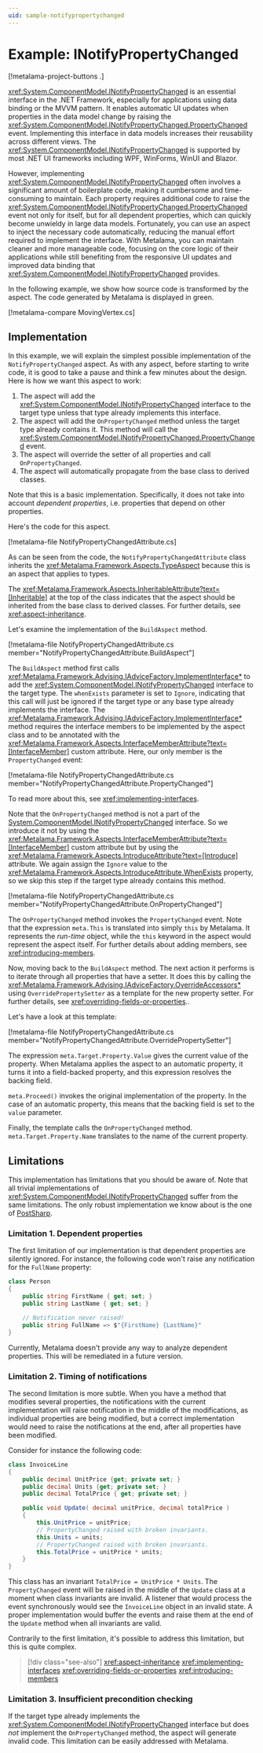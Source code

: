 ```yaml
---
uid: sample-notifypropertychanged
---
```


# Example: INotifyPropertyChanged

[!metalama-project-buttons .]

<xref:System.ComponentModel.INotifyPropertyChanged> is an essential interface in the .NET Framework, especially for applications using data binding or the MVVM pattern. It enables automatic UI updates when properties in the data model change by raising the <xref:System.ComponentModel.INotifyPropertyChanged.PropertyChanged> event. Implementing this interface in data models increases their reusability across different views. The <xref:System.ComponentModel.INotifyPropertyChanged> is supported by most .NET UI frameworks including WPF, WinForms, WinUI and Blazor.

However, implementing <xref:System.ComponentModel.INotifyPropertyChanged> often involves a significant amount of boilerplate code, making it cumbersome and time-consuming to maintain. Each property requires additional code to raise the <xref:System.ComponentModel.INotifyPropertyChanged.PropertyChanged> event not only for itself, but for all dependent properties, which can quickly become unwieldy in large data models. Fortunately, you can use an aspect to inject the necessary code automatically, reducing the manual effort required to implement the interface. With Metalama, you can maintain cleaner and more manageable code, focusing on the core logic of their applications while still benefiting from the responsive UI updates and improved data binding that <xref:System.ComponentModel.INotifyPropertyChanged> provides.

In the following example, we show how source code is transformed by the aspect. The code generated by Metalama is displayed in green.

[!metalama-compare MovingVertex.cs]

## Implementation

In this example, we will explain the simplest possible implementation of the `NotifyPropertyChanged` aspect. As with any aspect, before starting to write code, it is good to take a pause and think a few minutes about the design. Here is how we want this aspect to work:

1. The aspect will add the <xref:System.ComponentModel.INotifyPropertyChanged> interface to the target type unless that type already implements this interface.
2. The aspect will add the `OnPropertyChanged` method unless the target type already contains it. This method will call the <xref:System.ComponentModel.INotifyPropertyChanged.PropertyChanged> event.
3. The aspect will override the setter of all properties and call `OnPropertyChanged`.
4. The aspect will automatically propagate from the base class to derived classes.

Note that this is a basic implementation. Specifically, it does not take into account _dependent properties_, i.e. properties that depend on other properties.

Here's the code for this aspect.

[!metalama-file NotifyPropertyChangedAttribute.cs]

As can be seen from the code, the `NotifyPropertyChangedAttribute` class inherits the <xref:Metalama.Framework.Aspects.TypeAspect> because this is an aspect that applies to types.

The <xref:Metalama.Framework.Aspects.InheritableAttribute?text=[Inheritable]> at the top of the class indicates that the aspect should be inherited from the base class to derived classes. For further details, see <xref:aspect-inheritance>.

Let's examine the implementation of the `BuildAspect` method.

[!metalama-file NotifyPropertyChangedAttribute.cs member="NotifyPropertyChangedAttribute.BuildAspect"]

The `BuildAspect` method first calls <xref:Metalama.Framework.Advising.IAdviceFactory.ImplementInterface*> to add the <xref:System.ComponentModel.INotifyPropertyChanged> interface to the target type. The `whenExists` parameter is set to `Ignore`, indicating that this call will just be ignored if the target type or any base type already implements the interface. The <xref:Metalama.Framework.Advising.IAdviceFactory.ImplementInterface*> method requires the interface members to be implemented by the aspect class and to be annotated with the <xref:Metalama.Framework.Aspects.InterfaceMemberAttribute?text=[InterfaceMember]> custom attribute. Here, our only member is the `PropertyChanged` event:

[!metalama-file NotifyPropertyChangedAttribute.cs member="NotifyPropertyChangedAttribute.PropertyChanged"]

To read more about this, see <xref:implementing-interfaces>.

Note that the `OnPropertyChanged` method is not a part of the [System.ComponentModel.INotifyPropertyChanged](xref:System.ComponentModel.INotifyPropertyChanged) interface. So we introduce it not by using the <xref:Metalama.Framework.Aspects.InterfaceMemberAttribute?text=[InterfaceMember]> custom attribute but by using the <xref:Metalama.Framework.Aspects.IntroduceAttribute?text=[Introduce]> attribute. We again assign the `Ignore` value to the <xref:Metalama.Framework.Aspects.IntroduceAttribute.WhenExists> property, so we skip this step if the target type already contains this method.

[!metalama-file NotifyPropertyChangedAttribute.cs member="NotifyPropertyChangedAttribute.OnPropertyChanged"]

The `OnPropertyChanged` method invokes the `PropertyChanged` event. Note that the expression `meta.This` is translated into simply `this` by Metalama. It represents the _run-time_ object, while the `this` keyword in the aspect would represent the aspect itself. For further details about adding members, see <xref:introducing-members>.

Now, moving back to the `BuildAspect` method. The next action it performs is to iterate through all properties that have a setter. It does this by calling the <xref:Metalama.Framework.Advising.IAdviceFactory.OverrideAccessors*> using `OverridePropertySetter` as a template for the new property setter. For further details, see <xref:overriding-fields-or-properties>..

Let's have a look at this template:

[!metalama-file NotifyPropertyChangedAttribute.cs member="NotifyPropertyChangedAttribute.OverridePropertySetter"]

The expression `meta.Target.Property.Value` gives the current value of the property. When Metalama applies the aspect to an automatic property, it turns it into a field-backed property, and this expression resolves the backing field.

`meta.Proceed()` invokes the original implementation of the property. In the case of an automatic property, this means that the backing field is set to the `value` parameter.

Finally, the template calls the `OnPropertyChanged` method. `meta.Target.Property.Name` translates to the name of the current property.

## Limitations

This implementation has limitations that you should be aware of. Note that all trivial implementations of <xref:System.ComponentModel.INotifyPropertyChanged> suffer from the same limitations. The only robust implementation we know about is the one of [PostSharp](https://doc.postsharp.net/model/notifypropertychanged/inotifypropertychanged).

### Limitation 1. Dependent properties

The first limitation of our implementation is that dependent properties are silently ignored. For instance, the following code won't raise any notification for the `FullName` property:

```csharp
class Person
{
    public string FirstName { get; set; }
    public string LastName { get; set; }

    // Notification never raised!
    public string FullName => $"{FirstName} {LastName}"
}
```

Currently, Metalama doesn't provide any way to analyze dependent properties. This will be remediated in a future version.

### Limitation 2. Timing of notifications

The second limitation is more subtle. When you have a method that modifies several properties, the notifications with the current implementation will raise notification in the middle of the modifications, as individual properties are being modified, but a correct implementation would need to raise the notifications at the end, after all properties have been modified.

Consider for instance the following code:

```csharp
class InvoiceLine
{
    public decimal UnitPrice {get; private set; }
    public decimal Units {get; private set; }
    public decimal TotalPrice { get; private set; }

    public void Update( decimal unitPrice, decimal totalPrice )
    {
        this.UnitPrice = unitPrice;
        // PropertyChanged raised with broken invariants.
        this.Units = units;
        // PropertyChanged raised with broken invariants.
        this.TotalPrice = unitPrice * units;
    }
}
```

This class has an invariant `TotalPrice = UnitPrice * Units`. The `PropertyChanged` event will be raised in the middle of the `Update` class at a moment when class invariants are invalid. A listener that would process the event synchronously would see the `InvoiceLine` object in an invalid state. A proper implementation would buffer the events and raise them at the end of the `Update` method when all invariants are valid.

Contrarily to the first limitation, it's possible to address this limitation, but this is quite complex.

> [!div class="see-also"]
> <xref:aspect-inheritance>
> <xref:implementing-interfaces>
> <xref:overriding-fields-or-properties>
> <xref:introducing-members>

### Limitation 3. Insufficient precondition checking

If the target type already implements the <xref:System.ComponentModel.INotifyPropertyChanged> interface but does _not_ implement the `OnPropertyChanged` method, the aspect will generate invalid code. This limitation can be easily addressed with Metalama.